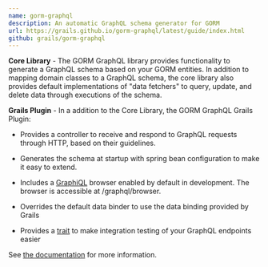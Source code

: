 ```yaml
---
name: gorm-graphql
description: An automatic GraphQL schema generator for GORM
url: https://grails.github.io/gorm-graphql/latest/guide/index.html
github: grails/gorm-graphql
---
```


**Core Library** - The GORM GraphQL library provides functionality to generate a GraphQL schema based on your GORM entities. In addition to mapping domain classes to a GraphQL schema, the core library also provides default implementations of "data fetchers" to query, update, and delete data through executions of the schema.

**Grails Plugin** - In a addition to the Core Library, the GORM GraphQL Grails Plugin:

- Provides a controller to receive and respond to GraphQL requests through HTTP, based on their guidelines.

- Generates the schema at startup with spring bean configuration to make it easy to extend.

- Includes a [GraphiQL](https://github.com/graphql/graphiql) browser enabled by default in development. The browser is accessible at /graphql/browser.

- Overrides the default data binder to use the data binding provided by Grails
- Provides a [trait](https://grails.github.io/gorm-graphql/latest/api/org/grails/gorm/graphql/plugin/testing/GraphQLSpec.html) to make integration testing of your GraphQL endpoints easier

See [the documentation](https://grails.github.io/gorm-graphql/latest/guide/index.html) for more information.
